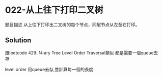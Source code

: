 # 022-从上往下打印二叉树
题目描述
从上往下打印出二叉树的每个节点，同层节点从左至右打印。

## Solution

跟leetcode 429. N-ary Tree Level Order Traversal類似
都是需要一個queue去存

level order 用queue去存,並計算每一個的長度